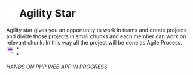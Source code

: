 
#  <img src="logo.png" width="28">  Agility Star <br/>
Agility star gives you an opportunity to work in teams and create projects and divide those projects in small chunks and each member can work on relevant chunk. In this way all the project will be done as Agile Process. <br/>
<img src="pre.png" width="35">

###### HANDS ON PHP WEB APP IN PROGRESS
